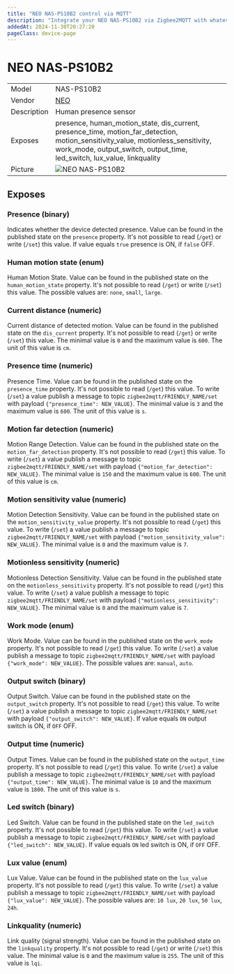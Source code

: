 ```yaml
---
title: "NEO NAS-PS10B2 control via MQTT"
description: "Integrate your NEO NAS-PS10B2 via Zigbee2MQTT with whatever smart home infrastructure you are using without the vendor's bridge or gateway."
addedAt: 2024-11-30T20:27:20
pageClass: device-page
---
```


<!-- !!!! -->
<!-- ATTENTION: This file is auto-generated through docgen! -->
<!-- You can only edit the "Notes"-Section between the two comment lines "Notes BEGIN" and "Notes END". -->
<!-- Do not use h1 or h2 heading within "## Notes"-Section. -->
<!-- !!!! -->

# NEO NAS-PS10B2

|     |     |
|-----|-----|
| Model | NAS-PS10B2  |
| Vendor  | [NEO](/supported-devices/#v=NEO)  |
| Description | Human presence sensor |
| Exposes | presence, human_motion_state, dis_current, presence_time, motion_far_detection, motion_sensitivity_value, motionless_sensitivity, work_mode, output_switch, output_time, led_switch, lux_value, linkquality |
| Picture | ![NEO NAS-PS10B2](https://www.zigbee2mqtt.io/images/devices/NAS-PS10B2.png) |


<!-- Notes BEGIN: You can edit here. Add "## Notes" headline if not already present. -->


<!-- Notes END: Do not edit below this line -->




## Exposes

### Presence (binary)
Indicates whether the device detected presence.
Value can be found in the published state on the `presence` property.
It's not possible to read (`/get`) or write (`/set`) this value.
If value equals `true` presence is ON, if `false` OFF.

### Human motion state (enum)
Human Motion State.
Value can be found in the published state on the `human_motion_state` property.
It's not possible to read (`/get`) or write (`/set`) this value.
The possible values are: `none`, `small`, `large`.

### Current distance (numeric)
Current distance of detected motion.
Value can be found in the published state on the `dis_current` property.
It's not possible to read (`/get`) or write (`/set`) this value.
The minimal value is `0` and the maximum value is `600`.
The unit of this value is `cm`.

### Presence time (numeric)
Presence Time.
Value can be found in the published state on the `presence_time` property.
It's not possible to read (`/get`) this value.
To write (`/set`) a value publish a message to topic `zigbee2mqtt/FRIENDLY_NAME/set` with payload `{"presence_time": NEW_VALUE}`.
The minimal value is `3` and the maximum value is `600`.
The unit of this value is `s`.

### Motion far detection (numeric)
Motion Range Detection.
Value can be found in the published state on the `motion_far_detection` property.
It's not possible to read (`/get`) this value.
To write (`/set`) a value publish a message to topic `zigbee2mqtt/FRIENDLY_NAME/set` with payload `{"motion_far_detection": NEW_VALUE}`.
The minimal value is `150` and the maximum value is `600`.
The unit of this value is `cm`.

### Motion sensitivity value (numeric)
Motion Detection Sensitivity.
Value can be found in the published state on the `motion_sensitivity_value` property.
It's not possible to read (`/get`) this value.
To write (`/set`) a value publish a message to topic `zigbee2mqtt/FRIENDLY_NAME/set` with payload `{"motion_sensitivity_value": NEW_VALUE}`.
The minimal value is `0` and the maximum value is `7`.

### Motionless sensitivity (numeric)
Motionless Detection Sensitivity.
Value can be found in the published state on the `motionless_sensitivity` property.
It's not possible to read (`/get`) this value.
To write (`/set`) a value publish a message to topic `zigbee2mqtt/FRIENDLY_NAME/set` with payload `{"motionless_sensitivity": NEW_VALUE}`.
The minimal value is `0` and the maximum value is `7`.

### Work mode (enum)
Work Mode.
Value can be found in the published state on the `work_mode` property.
It's not possible to read (`/get`) this value.
To write (`/set`) a value publish a message to topic `zigbee2mqtt/FRIENDLY_NAME/set` with payload `{"work_mode": NEW_VALUE}`.
The possible values are: `manual`, `auto`.

### Output switch (binary)
Output Switch.
Value can be found in the published state on the `output_switch` property.
It's not possible to read (`/get`) this value.
To write (`/set`) a value publish a message to topic `zigbee2mqtt/FRIENDLY_NAME/set` with payload `{"output_switch": NEW_VALUE}`.
If value equals `ON` output switch is ON, if `OFF` OFF.

### Output time (numeric)
Output Times.
Value can be found in the published state on the `output_time` property.
It's not possible to read (`/get`) this value.
To write (`/set`) a value publish a message to topic `zigbee2mqtt/FRIENDLY_NAME/set` with payload `{"output_time": NEW_VALUE}`.
The minimal value is `10` and the maximum value is `1800`.
The unit of this value is `s`.

### Led switch (binary)
Led Switch.
Value can be found in the published state on the `led_switch` property.
It's not possible to read (`/get`) this value.
To write (`/set`) a value publish a message to topic `zigbee2mqtt/FRIENDLY_NAME/set` with payload `{"led_switch": NEW_VALUE}`.
If value equals `ON` led switch is ON, if `OFF` OFF.

### Lux value (enum)
Lux Value.
Value can be found in the published state on the `lux_value` property.
It's not possible to read (`/get`) this value.
To write (`/set`) a value publish a message to topic `zigbee2mqtt/FRIENDLY_NAME/set` with payload `{"lux_value": NEW_VALUE}`.
The possible values are: `10 lux`, `20 lux`, `50 lux`, `24h`.

### Linkquality (numeric)
Link quality (signal strength).
Value can be found in the published state on the `linkquality` property.
It's not possible to read (`/get`) or write (`/set`) this value.
The minimal value is `0` and the maximum value is `255`.
The unit of this value is `lqi`.

